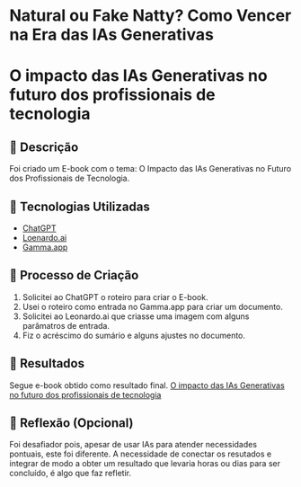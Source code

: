 # Natural ou Fake Natty? Como Vencer na Era das IAs Generativas

# O impacto das IAs Generativas no futuro dos profissionais de tecnologia

## 📒 Descrição
Foi criado um E-book com o tema: O Impacto das IAs Generativas no Futuro dos Profissionais de Tecnologia.

## 🤖 Tecnologias Utilizadas
- [ChatGPT](chatgpt.com)
- [Loenardo.ai](leonardo.ai)
- [Gamma.app](gamma.app)

## 🧐 Processo de Criação
1. Solicitei ao ChatGPT o roteiro para criar o E-book.
2. Usei o roteiro como entrada no Gamma.app para criar um documento.
3. Solicitei ao Leonardo.ai que criasse uma imagem com alguns parâmatros de entrada.
4. Fiz o acréscimo do sumário e alguns ajustes no documento.

## 🚀 Resultados
Segue e-book obtido como resultado final.
[O impacto das IAs Generativas no futuro dos profissionais de tecnologia](https://gamma.app/docs/O-Impacto-das-IAs-Generativas-no-Futuro-dos-Profissionais-de-Tecn-oyr0aoh5ks0vx8q)

## 💭 Reflexão (Opcional)
Foi desafiador pois, apesar de usar IAs para atender necessidades pontuais, este foi diferente. A necessidade de conectar os resutados e integrar de modo a obter um resultado que levaria horas ou dias para ser concluído, é algo que faz refletir.
